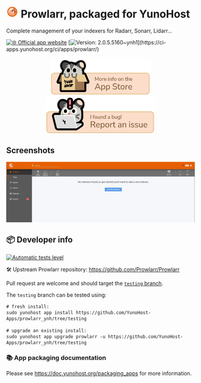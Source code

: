 <!--
N.B.: This README was automatically generated by <https://github.com/YunoHost/apps_tools/blob/main/readme_generator>
It shall NOT be edited by hand.
-->

<h1>
  <img src="https://raw.githubusercontent.com/YunoHost/apps/main/logos/prowlarr.png" width="32px" alt="Logo of Prowlarr">
  Prowlarr, packaged for YunoHost
</h1>

Complete management of your indexers for Radarr, Sonarr, Lidarr...

[![🌐 Official app website](https://img.shields.io/badge/Official_app_website-darkgreen?style=for-the-badge)](https://prowlarr.com)
[![Version: 2.0.5.5160~ynh1](https://img.shields.io/badge/Version-2.0.5.5160~ynh1-rgb(18,138,11)?style=for-the-badge)](https://ci-apps.yunohost.org/ci/apps/prowlarr/)

<div align="center">
<a href="https://apps.yunohost.org/app/prowlarr"><img height="100px" src="https://github.com/YunoHost/yunohost-artwork/raw/refs/heads/main/badges/neopossum-badges/badge_more_info_on_the_appstore.svg"/></a>
<a href="https://github.com/YunoHost-Apps/prowlarr_ynh/issues"><img height="100px" src="https://github.com/YunoHost/yunohost-artwork/raw/refs/heads/main/badges/neopossum-badges/badge_report_an_issue.svg"/></a>
</div>


## Screenshots
![Screenshot of Prowlarr](./doc/screenshots/screenshot.jpg)

## 📦 Developer info

[![Automatic tests level](https://apps.yunohost.org/badge/cilevel/prowlarr)](https://ci-apps.yunohost.org/ci/apps/prowlarr/)

🛠️ Upstream Prowlarr repository: <https://github.com/Prowlarr/Prowlarr>

Pull request are welcome and should target the [`testing` branch](https://github.com/YunoHost-Apps/prowlarr_ynh/tree/testing).

The `testing` branch can be tested using:
```
# fresh install:
sudo yunohost app install https://github.com/YunoHost-Apps/prowlarr_ynh/tree/testing

# upgrade an existing install:
sudo yunohost app upgrade prowlarr -u https://github.com/YunoHost-Apps/prowlarr_ynh/tree/testing
```

### 📚 App packaging documentation

Please see <https://doc.yunohost.org/packaging_apps> for more information.
